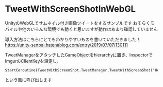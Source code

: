 # TweetWithScreenShotInWebGL
UnityのWebGLでサムネイル付き画像ツイートをするサンプルです
おそらくモバイルや他のいろんな環境でも動くと思いますが動作はあまり確認していません

導入方法はこちらにとてもわかりやすいものを書いていただきました！
https://unity-senpai.hatenablog.com/entry/2019/07/07/130111

TweetManagerをアタッチしたGameObjectをhierarchyに置き、InspectorでImgurのClientKeyを設定し、

```
StartCoroutine(TweetWithScreenShot.TweetManager.TweetWithScreenShot("Hello!"));
```

という風に呼び出します
